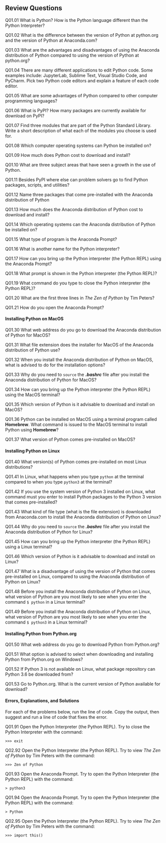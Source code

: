
## Review Questions
Q01.01 What is Python? How is the Python language different than the Python Interpreter?

Q01.02 What is the difference between the version of Python at python.org and the version of Python at Anaconda.com?

Q01.03 What are the advantages and disadvantages of using the Anaconda distribution of Python compared to using the version of Python at python.org?

Q01.04 There are many different applications to edit Python code. Some examples include: JupyterLab, Sublime Text, Visual Studio Code, and PyCharm. Pick two Python code editors and explain a feature of each code editor. 

Q01.05 What are some advantages of Python compared to other computer programming languages?

Q01.06 What is PyPI? How many packages are currently available for download on PyPI?

Q01.07 Find three modules that are part of the Python Standard Library. Write a short description of what each of the modules you choose is used for.

Q01.08 Which computer operating systems can Python be installed on?

Q01.09 How much does Python cost to download and install?

Q01.10 What are three subject areas that have seen a growth in the use of Python.

Q01.11 Besides PyPI where else can problem solvers go to find Python packages, scripts, and utilities?

Q01.12 Name three packages that come pre-installed with the Anaconda distribution of Python

Q01.13 How much does the Anaconda distribution of Python cost to download and install?

Q01.14 Which operating systems can the Anaconda distribution of Python be installed on?

Q01.15 What type of program is the Anaconda Prompt?

Q01.16 What is another name for the Python interpreter?

Q01.17 How can you bring up the Python interpreter (the Python REPL) using the Anaconda Prompt?

Q01.18 What prompt is shown in the Python interpreter (the Python REPL)?

Q01.19 What command do you type to close the Python interpreter (the Python REPL)?

Q01.20 What are the first three lines in _The Zen of Python_ by Tim Peters?

Q01.21 How do you open the Anaconda Prompt?
#### Installing Python on MacOS
Q01.30 What web address do you go to download the Anaconda distribution of Python for MacOS?

Q01.31 What file extension does the installer for MacOS of the Anaconda distribution of Python use?

Q01.32 When you install the Anaconda distribution of Python on MacOS, what is advised to do for the installation options?

Q01.33 Why do you need to ```source``` the **_.bashrc_** file after you install the Anaconda distribution of Python for MacOS?

Q01.34 How can you bring up the Python interpreter (the Python REPL) using the MacOS terminal?

Q01.35 Which version of Python is it advisable to download and install on MacOS?

Q01.36 Python can be installed on MacOS using a terminal program called **Homebrew**. What command is issued to the MacOS terminal to install Python using **Homebrew**?

Q01.37 What version of Python comes pre-installed on MacOS?
#### Installing Python on Linux
Q01.40 What version(s) of Python comes pre-installed on most Linux distributions?

Q01.41 In Linux, what happens when you type ```python``` at the terminal compared to when you type ```python3``` at the terminal?

Q01.42 If you use the system version of Python 3 installed on Linux, what command must you enter to install Python packages to the Python 3 version that comes pre-installed?

Q01.43 What kind of file type (what is the file extension) is downloaded from Anaconda.com to install the Anaconda distribution of Python on Linux?

Q01.44 Why do you need to ```source``` the **_.bashrc_** file after you install the Anaconda distribution of Python for Linux?

Q01.45 How can you bring up the Python interpreter (the Python REPL) using a Linux terminal?

Q01.46 Which version of Python is it advisable to download and install on Linux?

Q01.47 What is a disadvantage of using the version of Python that comes pre-installed on Linux, compared to using the Anaconda distribution of Python on Linux?

Q01.48 Before you install the Anaconda distribution of Python on Linux, what version of Python are you most likely to see when you enter the command ```$ python``` in a Linux terminal?

Q01.49 Before you install the Anaconda distribution of Python on Linux, what version of Python are you most likely to see when you enter the command ```$ python3``` in a Linux terminal?
#### Installing Python from Python.org
Q01.50 What web address do you go to download Python from Python.org?

Q01.51 What option is advised to select when downloading and installing Python from Python.org on Windows?

Q01.52 If Python 3 is not available on Linux, what package repository can Python 3.6 be downloaded from?

Q01.53 Go to Python.org. What is the current version of Python available for download?
#### Errors, Explanations, and Solutions
For each of the problems below, run the line of code. Copy the output, then suggest and run a line of code that fixes the error.

Q01.91 Open the Python Interpreter (the Python REPL). Try to close the Python Interpreter with the command:

```
>>> exit
```

Q02.92 Open the Python Interpreter (the Python REPL). Try to view _The Zen of Python_ by Tim Peters with the command:
```
>>> Zen of Python
```

Q01.93 Open the Anaconda Prompt. Try to open the Python Interpreter (the Python REPL) with the command:

```
> python3
```

Q01.94 Open the Anaconda Prompt. Try to open the Python Interpreter (the Python REPL) with the command:

```
> Python
```

Q02.95 Open the Python Interpreter (the Python REPL). Try to view _The Zen of Python_ by Tim Peters with the command:

```
>>> import this()
```
 


